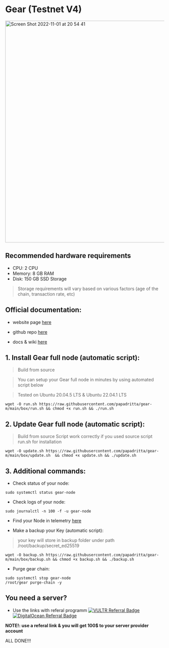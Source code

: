 # Gear (Testnet V4)
<img width="700" alt="Screen Shot 2022-11-01 at 20 54 41" src="https://user-images.githubusercontent.com/90826754/199250127-65b57da8-5005-43b4-8c79-633f770a146a.png">

## Recommended hardware requirements
- CPU: 2 CPU
- Memory: 8 GB RAM
- Disk: 150 GB SSD Storage
>Storage requirements will vary based on various factors (age of the chain, transaction rate, etc)

## Official documentation:

- website page [here](https://www.gear-tech.io)

- github repo [here](https://github.com/gear-tech/gear)

- docs & wiki [here](https://wiki.gear-tech.io/docs/)

## 1. Install Gear full node (automatic script):
>Build from source

>You can setup your Gear full node in minutes by using automated script below

>Tested on Ubuntu 20.04.5 LTS & Ubuntu 22.04.1 LTS
```
wget -O run.sh https://raw.githubusercontent.com/papadritta/gear-m/main/box/run.sh && chmod +x run.sh && ./run.sh
```
## 2. Update Gear full node (automatic script):
>Build from source
>Script work correctly if you used source script run.sh for installation
```
wget -O update.sh https://raw.githubusercontent.com/papadritta/gear-m/main/box/update.sh  && chmod +x update.sh && ./update.sh
```
## 3. Additional commands:

- Check status of your node:
```
sudo systemctl status gear-node
```

- Check logs of your node:
```
sudo journalctl -n 100 -f -u gear-node
```

- Find your Node in telemetry [here](https://telemetry.gear-tech.io/#/0x6f022bd353c56b3e441507e1173601fd9dc0fb7547e6a95bbaf9b21f311bcab6) 

- Make a backup your Key (automatic script):
>your key will store in backup folder under path /root/backup/secret_ed25519
```
wget -O backup.sh https://raw.githubusercontent.com/papadritta/gear-m/main/box/backup.sh && chmod +x backup.sh && ./backup.sh
```
- Purge gear chain:
```
sudo systemctl stop gear-node
/root/gear purge-chain -y
```

## You need a server?
- Use the links with referal programm <a href="https://www.vultr.com/?ref=8997131"><img src="https://www.vultr.com/media/logo_ondark.png?_gl=1*rz7yd*_ga*MTE0OTQ2MjAwOS4xNjY3MzEwNjM0*_ga_K6536FHN4D*MTY2NzMxNTYyOS4yLjEuMTY2NzMxNjEwNS4wLjAuMA.." alt="VULTR Referral Badge" /></a>            <a href="https://www.digitalocean.com/?refcode=87b8b298c106&utm_campaign=Referral_Invite&utm_medium=Referral_Program&utm_source=badge"><img src="https://web-platforms.sfo2.cdn.digitaloceanspaces.com/WWW/Badge%201.svg" alt="DigitalOcean Referral Badge" /></a>

**NOTE!: use a referal link & you will get 100$ to your server provider account**

ALL DONE!!!
